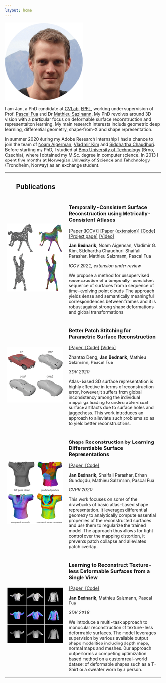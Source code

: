```yaml
---
layout: home
---
```

<div>
    <div class="split left">
        <div>
        <img id="pp" width="250" src="imgs/jan_circ.jpg" />
        </div>
    </div>
    <div class="split right">
        <p> I am Jan, a PhD candidate at <a href="https://www.epfl.ch/labs/cvlab/">CVLab</a>, <a href="https://www.epfl.ch/en/">EPFL</a>, working under supervision of Prof. <a href="https://people.epfl.ch/pascal.fua/bio">Pascal Fua</a> and Dr <a href="https://people.epfl.ch/mathieu.salzmann">Mathieu Sazlmann</a>. My PhD revolves around 3D vision with a particular focus on deformable surface reconstruction and representaiton learning. My main research interests include geometric deep learning, differential geometry, shape-from-X and shape representation.</p>

<p>
In summer 2020 during my Adobe Research internship I had a chance to join the team of <a href="https://noamaig.github.io/">Noam Aigerman</a>, <a href="http://www.vovakim.com/">Vladimir Kim</a> and <a href="https://www.cse.iitb.ac.in/~sidch/">Siddhartha Chaudhuri</a>. Before starting my PhD, I studied at <a href="https://www.fit.vut.cz/.en">Brno University of Technology</a> (Brno, Czechia), where I obtained my M.Sc. degree in computer science. In 2013 I spent five months at <a href="https://www.ntnu.no/">Norwegian Univesity of Science and Tehchnology</a> (Trondheim, Norway) as an exchange student.     
        </p>
    </div>
</div>


<table class="invisible_table" >
<tr><th>
<h2 class="spanswhole" style="text-align: center;">Publications</h2>
</th><th></th></tr>

<tr><td  style="padding-right:10px">
    <img id="pub_p_small" src="imgs/teaser_temporally_consistent.png" />
    </td>
    <td>
        <p><h3>Temporally-Consistent Surface Reconstruction using Metrically-Consistent Atlases</h3></p>
        <p><a href="https://arxiv.org/abs/2104.06950">[Paper (ICCV)] </a> <a href="https://arxiv.org/abs/2111.06838">[Paper (extension)] </a> <a href="https://github.com/bednarikjan/temporally_coherent_surface_reconstruction">[Code]</a> <a href="https://bednarikjan.github.io/projects/temp_cons_surf_rec/">[Project page]</a> <a href="https://www.youtube.com/watch?v=P4imXONmtto&t=12s&ab_channel=JanBedna%C5%99%C3%ADk">[Video]</a></p>
        <p><b>Jan Bednarik</b>, Noam Aigerman, Vladimir G. Kim, Siddhartha Chaudhuri, Shaifali Parashar, Mathieu Salzmann, Pascal Fua</p>
        <p><i>ICCV 2021, extension under review</i></p>
        <p>We propose a method for unsupervised reconstruction of a temporally-consistent sequence of surfaces from a sequence of time-evolving point clouds. The approach yields dense and semantically meaningful correspondences between frames and it is robust against strong shape deformations and global transformations.</p>
</td></tr>

<tr><td  style="padding-right:10px">
    <img id="pub_p_small" src="imgs/teaser_better_patch_stitching.gif" />
    </td>
    <td>
        <p><h3>Better Patch Stitching for Parametric Surface Reconstruction</h3></p>
        <p><a href="https://arxiv.org/abs/2010.07021">[Paper] </a> <a href="https://github.com/bednarikjan/Better-Patch-Stitching">[Code]</a> <a href="https://crossminds.ai/video/better-patch-stitching-for-parametric-surface-reconstruction-6046f6fcde447367726cf6a0/">[Video]</a></p>
        <p>Zhantao Deng, <b>Jan Bednarik</b>, Mathieu Salzmann, Pascal Fua</p>
        <p><i>3DV 2020</i></p>
        <p>Atlas-based 3D surface representation is highly effective in terms of reconstruction error, however,it suffers from global inconsistency among the individual mappings leading to undesirable visual surface artifacts due to surface holes and jaggedness. This work introduces an approach to alleviate such problems so as to yield better reconstructions. </p>
</td></tr>

<tr><td  style="padding-right:10px">
    <img id="pub_p_small" src="imgs/teaser_dsr.png" />
    </td>
    <td>
        <p><h3>Shape Reconstruction by Learning Differentiable Surface Representations</h3></p>
        <p><a href="https://arxiv.org/abs/1911.11227">[Paper] </a> <a href="https://github.com/bednarikjan/differential_surface_representation">[Code]</a> </p>
        <p><b>Jan Bednarik</b>, Shaifali Parashar, Erhan Gundogdu, Mathieu Salzmann, Pascal Fua</p>
        <p><i>CVPR 2020</i></p>
        <p> This work focuses on some of the drawbacks of basic atlas-based shape representation. It leverages differential geometry to analytically compute essential properties of the reconstructed surfaces and use them to regularize the trained model. The approach thus allows for tight control over the mapping distortion, it prevents patch collapse and alleviates patch overlap. </p>
</td></tr>

<tr><td  style="padding-right:10px">
    <img id="pub_p_small" src="imgs/teaser_texless.png" />
    </td>
    <td>
        <p><h3>Learning to Reconstruct Texture-less Deformable Surfaces from a Single View</h3></p>
        <p><a href="https://arxiv.org/abs/1803.08908">[Paper] </a> <a href="https://github.com/bednarikjan/texless_defsurf_recon">[Code]</a> </p>
        <p><b>Jan Bednarik</b>, Mathieu Salzmann, Pascal Fua</p>
        <p><i>3DV 2018</i></p>
        <p>We introduce a multi-task approach to monocular reconstruction of texture-less deformable surfaces. The model leverages supervision by various available output shape modalities including depth maps, normal maps and meshes. Our approach outperforms a competing optimization based method on a custom real-world dataset of deformable shapes such as a T-Shirt or a sweater worn by a person.</p>
</td></tr>

</table>
